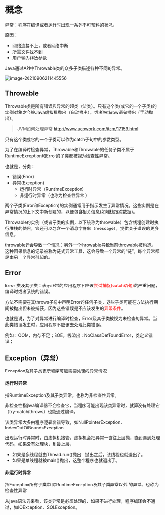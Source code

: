 # 概念

异常：程序在编译或者运行时出现一系列不可预料的状况。

原因：

- 网络连接不上，或者网络中断
- 所需文件找不到
- 用户输入非法参数

Java通过API中Throwable类的众多子类描述各种不同的异常。

![image-20210906211445556](https://note-java.oss-cn-beijing.aliyuncs.com/img/image-20210906211445556.png)

## Throwable

Throwable类是所有错误和异常的超类（父类）。只有这个类(或它的一个子类)的实例对象才会被Java虚拟机抛出（自动抛出），或者被throw语句抛出（手动抛出）。

> JVM如何处理异常 http://www.udpwork.com/item/17159.html

只有这个类或它的一个子类可以作为catch子句中的参数类型。

为了在编译时检查异常，Throwable和Throwable的任何子类不属于RuntimeException和Error的子类都被视为检查性异常。

也就是，分类：

- 错误(Error)
- 异常(Exception)
  - 运行时异常（RuntimeException）
  - 非运行时异常（也称为检查性异常 ）

两个子类(Error和Exception)的实例通常用于指示发生了异常情况。这些实例是在异常情况的上下文中新创建的，以便包含相关信息(如堆栈跟踪数据)。

Throwable的实例（或者子类的实例，以下统称为throwable）包含线程创建时执行堆栈的快照，它还可以包含一个消息字符串（message），提供关于错误的更多信息。

throwable还会导致一个情况：另外一个throwable导致当前throwable被构造。这种因果信息的记录被称为链式异常工具，这会导致一个异常的“链”，每个异常都是由另一个异常引起的。

## Error

Error 类及其子类：表示正常的应用程序不应该<font color='red'>尝试捕捉(catch语句)</font>的严重问题，编译时或者系统的错误。

方法不需要在其throws子句中声明Error的任何子类，这些子类可能在方法执行期间被抛出但未被捕获，因为这些错误是不应该发生的<font color='red'>异常条件</font>。

也就是说，为了对异常进行编译时检查，Error及其子类被视为未检查的异常。当此类错误发生时，应用程序不应该去处理此类错误。

例如：OOM，内存不足；SOE，栈溢出；NoClassDefFoundError，类定义错误；

## Exception（异常）

Exception及其子类表示程序可能需要处理的异常情况

#### 运行时异常

指RuntimeException及其子类异常，也称为非检查性异常。

非检查性指java编译器不会检查它，当程序可能出现该类异常时，就算没有处理它（try-catch/throws）也能通过编译。

该类异常大多由程序逻辑出错导致，如NullPointerException、IndexOutOfBoundsException

出现运行时异常时，由虚拟机接管，虚拟机会把异常一直往上层抛，直到遇到处理代码，如果没有处理块，到最上层，

- 如果是多线程就由Thread.run()抛出，抛出之后，该线程也就退出了。
- 如果是单线程就被main()抛出，这整个程序也就退出了。

#### 非运行时异常

指Exception所有子类中 除RuntimeException及其子类异常以外 的异常。也称为检查性异常

从java语法的来看，该类异常是必须处理的，如果不进行处理，程序编译会不通过，如IOException、SQLException。